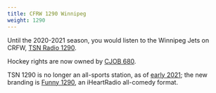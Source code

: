 ```yaml
---
title: CFRW 1290 Winnipeg 
weight: 1290
---
```

Until the 2020-2021 season, you would listen
to the Winnipeg Jets on CRFW, [TSN Radio 1290].

Hockey rights are now owned by [CJOB 680].

TSN 1290 is no longer an all-sports
station, as of [early 2021]; the new
branding is [Funny 1290], an iHeartRadio
all-comedy format.

[TSN Radio 1290]:https://www.tsn.ca/radio/winnipeg-1290
[CJOB 680]:https://globalnews.ca/radio/cjob/
[early 2021]:https://winnipeg.ctvnews.ca/tsn-1290-in-winnipeg-goes-off-the-air-1.5301852
[Funny 1290]:https://www.iheartradio.ca/funny/funny-1290
